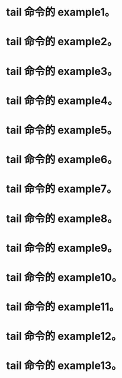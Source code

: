 # tail 命令的 example1。
# tail 命令的 example2。
# tail 命令的 example3。
# tail 命令的 example4。
# tail 命令的 example5。
# tail 命令的 example6。
# tail 命令的 example7。
# tail 命令的 example8。
# tail 命令的 example9。
# tail 命令的 example10。
# tail 命令的 example11。
# tail 命令的 example12。
# tail 命令的 example13。
